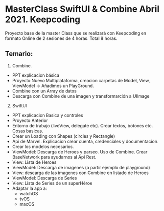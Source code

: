# MasterClass SwiftUI & Combine Abril 2021. Keepcoding
Proyecto base de la master Class que se realizará con Keepcoding en formato Online de 2 sesiones de 4 horas. Total 8 horas.

## Temario:
1. Combine.
  - PPT explicacion básica
  - Proyecto Nuevo Multiplataforma, creacion carpetas de Model, View, ViewModel -> Añadimos un PlayGround.
  - Combine con un Array de datos
  - Descarga con Combine de una imagen y transformarción a UIImage
2. SwiftUI
  - PPT explicacion Basica y controles
  - Proyecto Anterior
  - Entorno de trabajo (liveView, delegate etc). Crear textos, botones etc. Cosas basicas.
  - Crear un Loading con Shapes (circles y Rectangle)
  - Api de Marvel. Explicacion crear cuenta, credenciales y documentacion.
  - Crear los modelos necesarios.
  - ViewModel: Descarga de Heroes y parseo. Uso de Combine. Crear BaseNetwork para ayudarnos al Api Rest.
  - View: Lista de Heroes
  - ViewModel: Descarga de imagenes (a partir ejemplo de playground)
  - View: descarga de las imagenes con Combine en listado de Heroes
  - ViewModel: Descarga de Series
  - View: Lista de Series de un superHéroe
  - Adaptar la app a:
    - watchOS
    - tvOS
    - macOS
    


